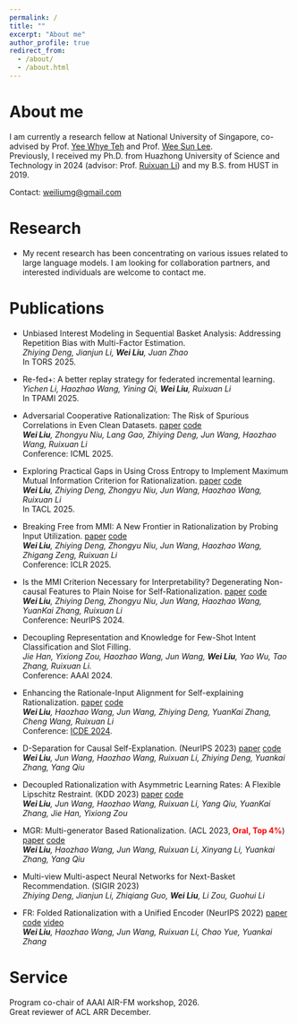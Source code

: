 ```yaml
---
permalink: /
title: ""
excerpt: "About me"
author_profile: true
redirect_from: 
  - /about/
  - /about.html
---
```


About me
====
I am currently a research fellow at National University of Singapore, co-advised by Prof. [Yee Whye Teh](https://www.stats.ox.ac.uk/~teh/) and Prof. [Wee Sun Lee](https://www.comp.nus.edu.sg/~leews/).   
Previously, I received my Ph.D. from Huazhong University of Science and Technology in 2024 (advisor: Prof. [Ruixuan Li](http://idc.hust.edu.cn/rxli/index.html)) and my B.S. from HUST in 2019.

Contact: weiliumg@gmail.com




Research
====


- My recent research has been concentrating on various issues related to large language models. I am looking for collaboration partners, and interested individuals are welcome to contact me.






Publications
====

- Unbiased Interest Modeling in Sequential Basket Analysis: Addressing Repetition Bias with Multi-Factor Estimation.  
*Zhiying Deng, Jianjun Li, __Wei Liu__, Juan Zhao*  
In TORS 2025. 

- Re-fed+: A better replay strategy for federated incremental learning.  
*Yichen Li, Haozhao Wang, Yining Qi, __Wei Liu__, Ruixuan Li*  
In TPAMI 2025. 

- Adversarial Cooperative Rationalization: The Risk of Spurious Correlations in Even Clean Datasets. [paper](https://arxiv.org/abs/2505.02118) [code](https://github.com/jugechengzi/Rationalization-A2I)    
*__Wei Liu__, Zhongyu Niu, Lang Gao, Zhiying Deng, Jun Wang, Haozhao Wang, Ruixuan Li*  
  Conference: ICML 2025.

- Exploring Practical Gaps in Using Cross Entropy to Implement Maximum Mutual Information Criterion for Rationalization. [paper](https://direct.mit.edu/tacl/article/doi/10.1162/tacl_a_00758/131564/Exploring-Practical-Gaps-in-Using-Cross-Entropy-to) [code](https://github.com/jugechengzi/Rationalization-VER)   
*__Wei Liu__, Zhiying Deng, Zhongyu Niu, Jun Wang, Haozhao Wang, Ruixuan Li*  
In TACL 2025.
 
- Breaking Free from MMI: A New Frontier in Rationalization by Probing Input Utilization. [paper](https://openreview.net/forum?id=WZ0s2smcKP) [code](https://github.com/jugechengzi/Rationalization-N2R)   
  *__Wei Liu__, Zhiying Deng, Zhongyu Niu, Jun Wang, Haozhao Wang, Zhigang Zeng, Ruixuan Li*  
  Conference: ICLR 2025.

-  Is the MMI Criterion Necessary for Interpretability? Degenerating Non-causal Features to Plain Noise for Self-Rationalization. [paper](https://arxiv.org/abs/2410.06003) [code](https://github.com/jugechengzi/Rationalization-MRD)   
*__Wei Liu__, Zhiying Deng, Zhongyu Niu, Jun Wang, Haozhao Wang, YuanKai Zhang, Ruixuan Li*  
Conference: NeurIPS 2024. 

- Decoupling Representation and Knowledge for Few-Shot Intent Classification and Slot Filling.  
*Jie Han, Yixiong Zou, Haozhao Wang, Jun Wang, __Wei Liu__, Yao Wu, Tao Zhang, Ruixuan Li.*  
Conference: AAAI 2024.

- Enhancing the Rationale-Input Alignment for Self-explaining Rationalization. [paper](https://arxiv.org/abs/2312.04103) [code](https://github.com/jugechengzi/dar)  
*__Wei Liu__, Haozhao Wang, Jun Wang, Zhiying Deng, YuanKai Zhang, Cheng Wang, Ruixuan Li*  
Conference: [ICDE 2024](https://icde2024.github.io/).

- D-Separation for Causal Self-Explanation. (NeurIPS 2023)   [paper](https://arxiv.org/abs/2309.13391) [code](https://github.com/jugechengzi/Rationalization-MCD)       
*__Wei Liu__, Jun Wang, Haozhao Wang,  Ruixuan Li, Zhiying Deng, Yuankai Zhang, Yang Qiu*  

- Decoupled Rationalization with Asymmetric Learning Rates: A Flexible Lipschitz Restraint. (KDD 2023) [paper](https://dl.acm.org/doi/abs/10.1145/3580305.3599299) [code](https://github.com/jugechengzi/Rationalization-DR)  
*__Wei Liu__, Jun Wang, Haozhao Wang, Ruixuan Li, Yang Qiu, YuanKai Zhang, Jie Han, Yixiong Zou*

- MGR: Multi-generator Based Rationalization. (ACL 2023, **<font color=red>Oral, Top 4%</font>**) [paper](https://arxiv.org/abs/2305.04492) [code](https://github.com/jugechengzi/Rationalization-MGR)    
*__Wei Liu__, Haozhao Wang, Jun Wang, Ruixuan Li, Xinyang Li, Yuankai Zhang, Yang Qiu*

- Multi-view Multi-aspect Neural Networks for Next-Basket Recommendation. (SIGIR 2023)  
*Zhiying Deng, Jianjun Li, Zhiqiang Guo, __Wei Liu__, Li Zou, Guohui Li*

- FR: Folded Rationalization with a Unified Encoder (NeurIPS 2022) [paper](https://arxiv.org/pdf/2209.08285.pdf) [code](https://github.com/jugechengzi/FR) [video](https://slideslive.com/38990450/fr-folded-rationalization-with-a-unified-encoder?ref=search-presentations-folded+rationalization)  
    *__Wei Liu__, Haozhao Wang, Jun Wang, Ruixuan Li, Chao Yue, Yuankai Zhang*

Service
====
Program co-chair of AAAI AIR-FM workshop, 2026.   
Great reviewer of ACL ARR December.
    
    


